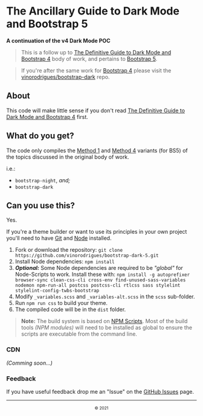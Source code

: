 # The Ancillary Guide to Dark Mode and Bootstrap 5
**A continuation of the v4 Dark Mode POC**

> This is a follow up to [The Definitive Guide to Dark Mode and Bootstrap 4](http://vinorodrigues.github.io/bootstrap-dark) body of work,
> and pertains to [Bootstrap 5](https://getbootstrap.com).

> If you're after the same work for [Bootstrap 4](https://getbootstrap.com/docs/4.5/) please visit the [vinorodrigues/bootstrap-dark](https://github.com/vinorodrigues/bootstrap-dark) repo.

## About

This code will make little sense if you don't read
[The Definitive Guide to Dark Mode and Bootstrap 4](http://vinorodrigues.github.io/bootstrap-dark) first.

## What do you get?

The code only compiles the [Method 1](github.com/vinorodrigues/bootstrap-dark/blob/master/README.md#method-1) and [Method 4](github.com/vinorodrigues/bootstrap-dark/blob/master/README.md#method-4) variants (for BS5) of the topics discussed in the original body of work.

i.e.:

* `bootstrap-night`, _and;_
* `bootstrap-dark`

## Can you use this?

Yes.


If you're a theme builder or want to use its principles in your own project you'll need to have [Git](https://help.github.com/articles/set-up-git) and [Node](https://nodejs.org/) installed.

1. Fork or download the repository: `git clone https://github.com/vinorodrigues/bootstrap-dark-5.git`
2. Install Node dependencies: `npm install`
3. ***Optional:*** Some Node dependencies are required to be *"global"* for Node-Scripts to work.  Install these with: `npm install -g autoprefixer browser-sync clean-css-cli cross-env find-unused-sass-variables nodemon npm-run-all postcss postcss-cli rtlcss sass stylelint stylelint-config-twbs-bootstrap`
4. Modify `_variables.scss` and `_variables-alt.scss` in the `scss` sub-folder.
5. Run `npm run css` to build your theme.
6. The compiled code will be in the `dist` folder.

> **Note:** The build system is based on [NPM Scripts](https://docs.npmjs.com/cli/v6/using-npm/scripts). Most of the build tools _(NPM modules)_ will need to be installed as global to ensure the scripts are executable from the command line.

### CDN

*(Comming soon...)*


### Feedback

If you have useful feedback drop me an "Issue" on the [GitHub Issues](https://github.com/vinorodrigues/bootstrap-dark-5/issues) page.


---

<p align="center" style="text-align:center;display:block;font-size:75%;">&copy; 2021</p>
